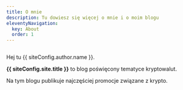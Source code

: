 ```yaml
---
title: O mnie
description: Tu dowiesz się więcej o mnie i o moim blogu
eleventyNavigation:
  key: About
  order: 1
---
```


<img src="" alt="" class="myphoto" />

Hej tu {{ siteConfig.author.name }}.

**{{ siteConfig.site.title }}** to blog poświęcony tematyce kryptowalut.

Na tym blogu publikuje najczęściej promocje związane z krypto.